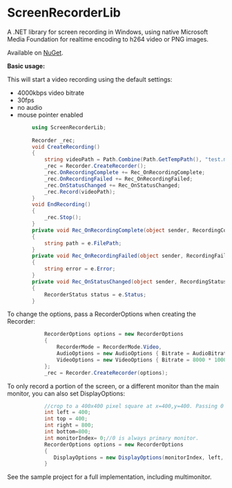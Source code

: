 # ScreenRecorderLib
A .NET library for screen recording in Windows, using native Microsoft Media Foundation for realtime encoding to h264 video or PNG images.

Available on [NuGet](https://www.nuget.org/packages/ScreenRecorderLib/).

**Basic usage:**

This will start a video recording using the default settings:
* 4000kbps video bitrate
* 30fps
* no audio
* mouse pointer enabled

```csharp
        using ScreenRecorderLib;
        
        Recorder _rec;
        void CreateRecording()
        {
            string videoPath = Path.Combine(Path.GetTempPath(), "test.mp4");
            _rec = Recorder.CreateRecorder();
            _rec.OnRecordingComplete += Rec_OnRecordingComplete;
            _rec.OnRecordingFailed += Rec_OnRecordingFailed;
            _rec.OnStatusChanged += Rec_OnStatusChanged;
            _rec.Record(videoPath);
        }
        void EndRecording()
        {
            _rec.Stop(); 
        }
        private void Rec_OnRecordingComplete(object sender, RecordingCompleteEventArgs e)
        {
            string path = e.FilePath;
        }
        private void Rec_OnRecordingFailed(object sender, RecordingFailedEventArgs e)
        {
            string error = e.Error;
        }
        private void Rec_OnStatusChanged(object sender, RecordingStatusEventArgs e)
        {
            RecorderStatus status = e.Status;
        }
```

To change the options, pass a RecorderOptions when creating the Recorder:

```csharp
            RecorderOptions options = new RecorderOptions
            {
                RecorderMode = RecorderMode.Video,
                AudioOptions = new AudioOptions { Bitrate = AudioBitrate.bitrate_128kbps, Channels = AudioChannels.Stereo, IsAudioEnabled = true },
                VideoOptions = new VideoOptions { Bitrate = 8000 * 1000, Framerate = 60, IsMousePointerEnabled = true, IsFixedFramerate = true }
            };
            _rec = Recorder.CreateRecorder(options);
```

To only record a portion of the screen, or a different monitor than the main monitor, you can also set DisplayOptions:
```csharp
            //crop to a 400x400 pixel square at x=400,y=400. Passing 0 for these values will default to full screen recording.
            int left = 400;
            int top = 400;
            int right = 800;
            int bottom=800;
            int monitorIndex= 0;//0 is always primary monitor.
            RecorderOptions options = new RecorderOptions
            {
               DisplayOptions = new DisplayOptions(monitorIndex, left, top, right, bottom)
            }
```

See the sample project for a full implementation, including multimonitor.
